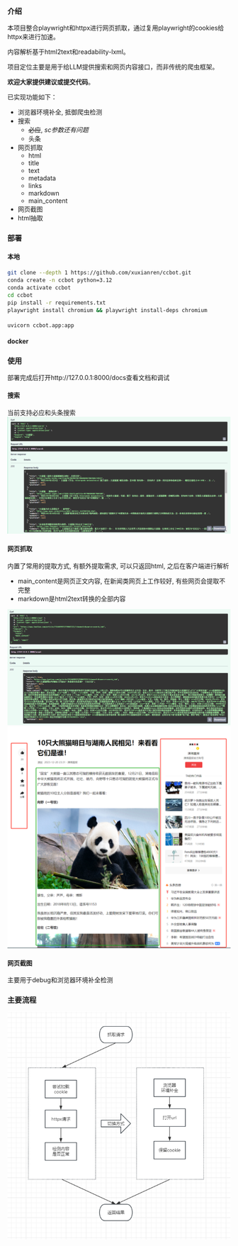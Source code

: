 ### 介绍

本项目整合playwright和httpx进行网页抓取，通过复用playwright的cookies给httpx来进行加速。

内容解析基于html2text和readability-lxml。

项目定位主要是用于给LLM提供搜索和网页内容接口，而非传统的爬虫框架。


**欢迎大家提供建议或提交代码**。

已实现功能如下：
+ 浏览器环境补全, 抵御爬虫检测
+ 搜索
  - ~~必应~~, *sc参数还有问题*
  - 头条
+ 网页抓取
  - html
  - title
  - text
  - metadata
  - links
  - markdown
  - main_content
+ 网页截图
+ html抽取



### 部署
#### 本地
```bash
git clone --depth 1 https://github.com/xuxianren/ccbot.git
conda create -n ccbot python=3.12
conda activate ccbot
cd ccbot
pip install -r requirements.txt
playwright install chromium && playwright install-deps chromium

uvicorn ccbot.app:app
```

#### docker



### 使用
部署完成后打开http://127.0.0.1:8000/docs查看文档和调试

#### 搜索
当前支持必应和头条搜索
![搜索](./imgs/search.png)

#### 网页抓取
内置了常用的提取方式, 有额外提取需求, 可以只返回html, 之后在客户端进行解析

- main_content是网页正文内容, 在新闻类网页上工作较好, 有些网页会提取不完整
- markdown是html2text转换的全部内容

![网页抓取](./imgs/crawl.png)
![原始页面](./imgs/rawpage.jpg)

#### 网页截图
主要用于debug和浏览器环境补全检测


### 主要流程

![流程图](./imgs/flow.png)
